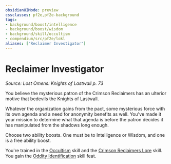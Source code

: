 ```yaml
---
obsidianUIMode: preview
cssclasses: pf2e,pf2e-background
tags:
- background/boost/intelligence
- background/boost/wisdom
- background/skill/occultism
- compendium/src/pf2e/lokl
aliases: ["Reclaimer Investigator"]
---
```

# Reclaimer Investigator
*Source: Lost Omens: Knights of Lastwall p. 73*  

You believe the mysterious patron of the Crimson Reclaimers has an ulterior motive that bedevils the Knights of Lastwall.

Whatever the organization gains from the pact, some mysterious force with its own agenda and a need for anonymity benefits as well. You've made it your mission to determine what that agenda is before the patron decides it has manipulated from the shadows long enough.

Choose two ability boosts. One must be to Intelligence or Wisdom, and one is a free ability boost.

You're trained in the [Occultism](compendium/skills.md#Occultism) skill and the [Crimson Reclaimers Lore](compendium/skills.md#Lore) skill. You gain the [Oddity Identification](compendium/feats/oddity-identification.md) skill feat.